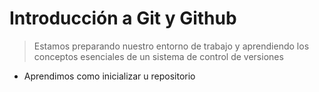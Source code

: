 # Introducción a Git y Github

> Estamos preparando nuestro entorno de trabajo y aprendiendo los conceptos esenciales de un  sistema de control de versiones

- Aprendimos como inicializar u repositorio
